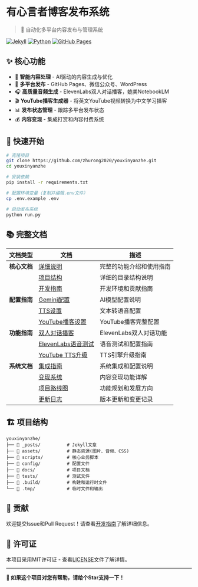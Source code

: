 # 有心言者博客发布系统

> 🚀 自动化多平台内容发布与管理系统

[![Jekyll](https://img.shields.io/badge/Jekyll-CC0000?style=flat&logo=Jekyll&logoColor=white)](https://jekyllrb.com/)
[![Python](https://img.shields.io/badge/Python-3776AB?style=flat&logo=python&logoColor=white)](https://python.org/)
[![GitHub Pages](https://img.shields.io/badge/GitHub%20Pages-222222?style=flat&logo=GitHub%20Pages&logoColor=white)](https://pages.github.com/)

## ✨ 核心功能

- 📝 **智能内容处理** - AI驱动的内容生成与优化
- 🚀 **多平台发布** - GitHub Pages、微信公众号、WordPress
- 🎧 **高质量音频生成** - ElevenLabs双人对话播客，媲美NotebookLM
- 🎬 **YouTube播客生成器** - 将英文YouTube视频转换为中文学习播客
- 📊 **发布状态管理** - 跟踪多平台发布状态
- 💰 **内容变现** - 集成打赏和内容付费系统

## 🚀 快速开始

```bash
# 克隆项目
git clone https://github.com/zhurong2020/youxinyanzhe.git
cd youxinyanzhe

# 安装依赖
pip install -r requirements.txt

# 配置环境变量（复制并编辑.env文件）
cp .env.example .env

# 启动发布系统
python run.py
```

## 📚 完整文档

| 文档类型 | 文档 | 描述 |
|---------|------|------|
| **核心文档** | [详细说明](docs/README.md) | 完整的功能介绍和使用指南 |
| | [项目结构](docs/PROJECT_STRUCTURE.md) | 详细的目录结构说明 |
| | [开发指南](docs/DEVELOPMENT.md) | 开发环境和贡献指南 |
| **配置指南** | [Gemini配置](docs/setup/gemini_setup.md) | AI模型配置说明 |
| | [TTS设置](docs/setup/tts_setup.md) | 文本转语音配置 |
| | [YouTube播客设置](docs/setup/youtube_podcast_setup.md) | YouTube播客完整配置 |
| **功能指南** | [双人对话播客](docs/guides/dual_voice_podcast_guide.md) | ElevenLabs双人对话功能 |
| | [ElevenLabs语音测试](docs/guides/elevenlabs_voice_testing_guide.md) | 语音测试和配置指南 |
| | [YouTube TTS升级](docs/guides/youtube_tts_upgrade_guide.md) | TTS引擎升级指南 |
| **系统文档** | [集成指南](docs/INTEGRATION_GUIDE.md) | 系统集成和配置说明 |
| | [变现系统](docs/REWARD_SYSTEM.md) | 内容变现功能详解 |
| | [项目路线图](docs/ROADMAP.md) | 功能规划和发展方向 |
| | [更新日志](docs/CHANGELOG.md) | 版本更新和变更记录 |

## 🏗️ 项目结构

```
youxinyanzhe/
├── 📁 _posts/          # Jekyll文章
├── 📁 assets/          # 静态资源(图片、音频、CSS)
├── 📁 scripts/         # 核心业务脚本
├── 📁 config/          # 配置文件
├── 📁 docs/            # 项目文档
├── 📁 tests/           # 测试文件
├── 📁 .build/          # 构建和运行时文件
└── 📁 .tmp/            # 临时文件和输出
```

## 🤝 贡献

欢迎提交Issue和Pull Request！请查看[开发指南](docs/DEVELOPMENT.md)了解详细信息。

## 📄 许可证

本项目采用MIT许可证 - 查看[LICENSE](LICENSE)文件了解详情。

---

**🌟 如果这个项目对您有帮助，请给个Star支持一下！**
